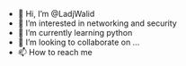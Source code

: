 - 👋 Hi, I’m @LadjWalid
- 👀 I’m interested in networking and security 
- 🌱 I’m currently learning python
- 💞️ I’m looking to collaborate on ...
- 📫 How to reach me 

<!---
LadjWalid/LadjWalid is a ✨ special ✨ repository because its `README.md` (this file) appears on your GitHub profile.
You can click the Preview link to take a look at your changes.
--->
